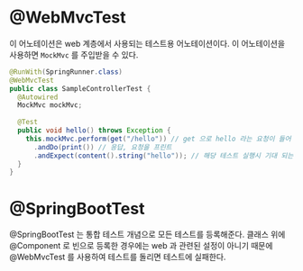 # @WebMvcTest

이 어노테이션은 web 계층에서 사용되는 테스트용 어노테이션이다. 이 어노테이션을 사용하면 `MockMvc` 를 주입받을 수 있다.

```java
@RunWith(SpringRunner.class)
@WebMvcTest
public class SampleControllerTest {
  @Autowired
  MockMvc mockMvc;
  
  @Test
  public void hello() throws Exception {
    this.mockMvc.perform(get("/hello")) // get 으로 hello 라는 요청이 들어 왔을 때
      .andDo(print()) // 응답, 요청을 프린트
      .andExpect(content().string("hello")); // 해당 테스트 실행시 기대 되는(예상되는) 결과
  }
}
```

# @SpringBootTest

@SpringBootTest 는 통합 테스트 개념으로 모든 테스트를 등록해준다. 클래스 위에 @Component 로 빈으로 등록한 경우에는 web 과 관련된 설정이 아니기 때문에 @WebMvcTest 를 사용하여 테스트를 돌리면 테스트에 실패한다.
